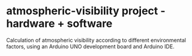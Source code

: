 # atmospheric-visibility project - hardware + software

Calculation of atmospheric visibility according to different environmental factors, using an Arduino UNO development board and Arduino IDE. 
